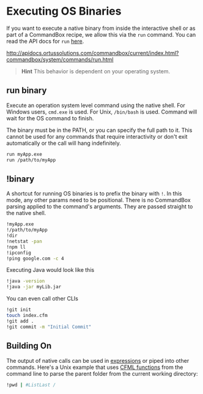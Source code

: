# Executing OS Binaries

If you want to execute a native binary from inside the interactive shell or as part of a CommandBox recipe, we allow this via the `run` command.    You can read the API docs for `run` [here](http://apidocs.ortussolutions.com/commandbox/current/index.html?commandbox/system/commands/run.html).

http://apidocs.ortussolutions.com/commandbox/current/index.html?commandbox/system/commands/run.html

> **Hint** This behavior is dependent on your operating system.

## run binary

Execute an operation system level command using the native shell. For Windows users, `cmd.exe` is used.  For Unix, `/bin/bash` is used.  Command will wait for the OS command to finish.


The binary must be in the PATH, or you can specify the full path to it.  This cannot be used for any commands that require interactivity or don't exit automatically or the call will hang indefinitely.

```bash
run myApp.exe
run /path/to/myApp
```

## !binary

A shortcut for running OS binaries is to prefix the binary with `!`.  In this mode, any other params need to be positional.  There is no CommandBox parsing applied to the command's arguments.  They are passed straight to the native shell.

```bash
!myApp.exe
!/path/to/myApp
!dir
!netstat -pan
!npm ll
!ipconfig
!ping google.com -c 4
```

Executing Java would look like this

```bash
!java -version
!java -jar myLib.jar
```

You can even call other CLIs

```bash
!git init
touch index.cfm
!git add .
!git commit -m "Initial Commit"
```

## Building On

The output of native calls can be used in [expressions](../parameters/expressions.md) or piped into other commands.  Here's a Unix example that uses [CFML functions](../execution/cfml_functions.md) from the command line to parse the parent folder from the current working directory:

```bash
!pwd | #ListLast /
```